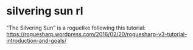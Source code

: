 # silvering sun rl

"The Silvering Sun" is a roguelike following this tutorial: https://roguesharp.wordpress.com/2016/02/20/roguesharp-v3-tutorial-introduction-and-goals/
